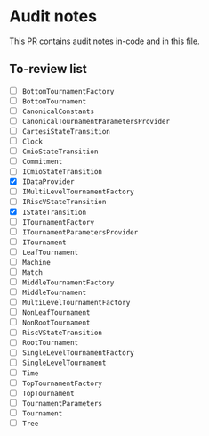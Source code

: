 # Audit notes

This PR contains audit notes in-code and in this file.

## To-review list

- [ ] `BottomTournamentFactory`
- [ ] `BottomTournament`
- [ ] `CanonicalConstants`
- [ ] `CanonicalTournamentParametersProvider`
- [ ] `CartesiStateTransition`
- [ ] `Clock`
- [ ] `CmioStateTransition`
- [ ] `Commitment`
- [ ] `ICmioStateTransition`
- [x] `IDataProvider`
- [ ] `IMultiLevelTournamentFactory`
- [ ] `IRiscVStateTransition`
- [x] `IStateTransition`
- [ ] `ITournamentFactory`
- [ ] `ITournamentParametersProvider`
- [ ] `ITournament`
- [ ] `LeafTournament`
- [ ] `Machine`
- [ ] `Match`
- [ ] `MiddleTournamentFactory`
- [ ] `MiddleTournament`
- [ ] `MultiLevelTournamentFactory`
- [ ] `NonLeafTournament`
- [ ] `NonRootTournament`
- [ ] `RiscVStateTransition`
- [ ] `RootTournament`
- [ ] `SingleLevelTournamentFactory`
- [ ] `SingleLevelTournament`
- [ ] `Time`
- [ ] `TopTournamentFactory`
- [ ] `TopTournament`
- [ ] `TournamentParameters`
- [ ] `Tournament`
- [ ] `Tree`
